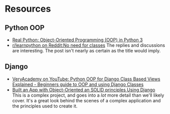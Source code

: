 # Resources

## Python OOP

* [Real Python: Object-Oriented Programming (OOP) in Python 3](https://realpython.com/python3-object-oriented-programming/)
* [r/learnpython on Reddit:No need for classes](https://www.reddit.com/r/learnpython/comments/1309i1n/no_need_for_classes/)
   The replies and discussions are interesting. The post isn't nearly as certain as the title would imply.

## Django

* [VeryAcademy on YouTube: Python OOP for Django Class Based Views Explained - Beginners guide to OOP and using Django Classes](https://www.youtube.com/watch?v=IBWiQMHcSQk)
* [Built an App with Object-Oriented an SOLID principles Using Django](https://haddad-tech.medium.com/built-an-app-with-object-oriented-an-solid-principles-using-django-39ce842d5904)
  This is a complex project, and goes into a _lot_ more detail than we'll likely cover. It's a great look behind the scenes of a complex application and the principles used to create it.